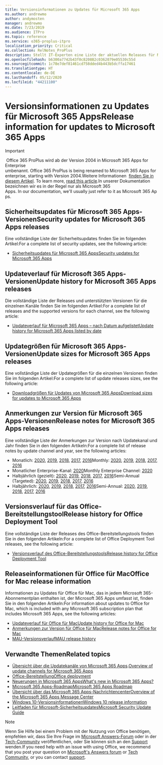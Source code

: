 ```yaml
---
title: Versionsinformationen zu Updates für Microsoft 365 Apps
ms.author: andrewmo
author: andymosten
manager: andrewmo
ms.date: 7/23/2019
ms.audience: ITPro
ms.topic: reference
ms.service: o365-proplus-itpro
localization_priority: Critical
ms.collection: RelNotes_ProPlus
description: Stellt IT-Experten eine Liste der aktuellen Releases für Microsoft 365 Apps für jeden Updatekanal sowie Links zu Anmerkungen zur Version und zum Updateverlauf zur Verfügung.
ms.openlocfilehash: b6300a7742b43f0c820882c0362079e05530c55d
ms.sourcegitcommit: 1c78e7def81461cd758dded4b443b5dcffa17461
ms.translationtype: HT
ms.contentlocale: de-DE
ms.lasthandoff: 05/12/2020
ms.locfileid: "44211100"
---
```

# <a name="release-information-for-updates-to-microsoft-365-apps"></a><span data-ttu-id="6579b-103">Versionsinformationen zu Updates für Microsoft 365 Apps</span><span class="sxs-lookup"><span data-stu-id="6579b-103">Release information for updates to Microsoft 365 Apps</span></span>


> [!IMPORTANT]
><span data-ttu-id="6579b-104"> Office 365 ProPlus wird ab der Version 2004 in Microsoft 365 Apps for Enterprise umbenannt.</span><span class="sxs-lookup"><span data-stu-id="6579b-104"> Office 365 ProPlus is being renamed to Microsoft 365 Apps for enterprise, starting with Version 2004.</span></span><span data-ttu-id="6579b-105">Weitere Informationen  [finden Sie in diesem Artikel](https://go.microsoft.com/fwlink/p/?linkid=2123420).</span><span class="sxs-lookup"><span data-stu-id="6579b-105"> To learn more, [read this article](https://go.microsoft.com/fwlink/p/?linkid=2123420).</span></span><span data-ttu-id="6579b-106">In unserer Dokumentation bezeichnen wir es in der Regel nur als Microsoft 365 Apps.</span><span class="sxs-lookup"><span data-stu-id="6579b-106"> In our documentation, we'll usually just refer to it as Microsoft 365 Apps.</span></span>


## <a name="security-updates-for-microsoft-365-apps-releases"></a><span data-ttu-id="6579b-107">Sicherheitsupdates für Microsoft 365 Apps-Versionen</span><span class="sxs-lookup"><span data-stu-id="6579b-107">Security updates for Microsoft 365 Apps releases</span></span>

<span data-ttu-id="6579b-108">Eine vollständige Liste der Sicherheitsupdates finden Sie im folgenden Artikel:</span><span class="sxs-lookup"><span data-stu-id="6579b-108">For a complete list of security updates, see the following article:</span></span>
 - [<span data-ttu-id="6579b-109">Sicherheitsupdates für Microsoft 365 Apps</span><span class="sxs-lookup"><span data-stu-id="6579b-109">Security updates for Microsoft 365 Apps</span></span>](microsoft365-apps-security-updates.md)


## <a name="update-history-for-microsoft-365-apps-releases"></a><span data-ttu-id="6579b-110">Updateverlauf für Microsoft 365 Apps-Versionen</span><span class="sxs-lookup"><span data-stu-id="6579b-110">Update history for Microsoft 365 Apps releases</span></span>

<span data-ttu-id="6579b-111">Die vollständige Liste der Releases und unterstützten Versionen für die einzelnen Kanäle finden Sie im folgenden Artikel:</span><span class="sxs-lookup"><span data-stu-id="6579b-111">For a complete list of releases and the supported versions for each channel, see the following article:</span></span>

- [<span data-ttu-id="6579b-112">Updateverlauf für Microsoft 365 Apps – nach Datum aufgelistet</span><span class="sxs-lookup"><span data-stu-id="6579b-112">Update history for Microsoft 365 Apps listed by date</span></span>](update-history-microsoft365-apps-by-date.md)


 ## <a name="update-sizes-for-microsoft-365-apps-releases"></a><span data-ttu-id="6579b-113">Updategrößen für Microsoft 365 Apps-Versionen</span><span class="sxs-lookup"><span data-stu-id="6579b-113">Update sizes for Microsoft 365 Apps releases</span></span>

<span data-ttu-id="6579b-114">Eine vollständige Liste der Updategrößen für die einzelnen Versionen finden Sie im folgenden Artikel:</span><span class="sxs-lookup"><span data-stu-id="6579b-114">For a complete list of update releases sizes, see the following article:</span></span>
 - [<span data-ttu-id="6579b-115">Downloadgrößen für Updates von Microsoft 365 Apps</span><span class="sxs-lookup"><span data-stu-id="6579b-115">Download sizes for updates to Microsoft 365 Apps</span></span>](download-sizes-microsoft365-apps-updates.md)

## <a name="release-notes-for-microsoft-365-apps-releases"></a><span data-ttu-id="6579b-116">Anmerkungen zur Version für Microsoft 365 Apps-Versionen</span><span class="sxs-lookup"><span data-stu-id="6579b-116">Release notes for Microsoft 365 Apps releases</span></span>

<span data-ttu-id="6579b-117">Eine vollständige Liste der Anmerkungen zur Version nach Updatekanal und Jahr finden Sie in den folgenden Artikeln:</span><span class="sxs-lookup"><span data-stu-id="6579b-117">For a complete list of release notes by update channel and year, see the following articles:</span></span>
 - <span data-ttu-id="6579b-118">Monatlich: [2020](monthly-channel-2020.md), [2019](monthly-channel-2019.md), [2018](monthly-channel-2018.md), [2017](monthly-channel-2017.md), [2016](monthly-channel-2016.md)</span><span class="sxs-lookup"><span data-stu-id="6579b-118">Monthly: [2020](monthly-channel-2020.md), [2019](monthly-channel-2019.md), [2018](monthly-channel-2018.md), [2017](monthly-channel-2017.md), [2016](monthly-channel-2016.md)</span></span>
 - <span data-ttu-id="6579b-119">Monatlicher Enterprise-Kanal:  [2020](monthly-enterprise-channel-2020.md)</span><span class="sxs-lookup"><span data-stu-id="6579b-119">Monthly Enterprise Channel:  [2020](monthly-enterprise-channel-2020.md)</span></span>
 - <span data-ttu-id="6579b-120">Halbjährlich (gezielt): [2020](semi-annual-channel-targeted-2020.md), [2019](semi-annual-channel-targeted-2019.md), [2018](semi-annual-channel-targeted-2018.md), [2017](semi-annual-channel-targeted-2017.md), [2016](semi-annual-channel-targeted-2016.md)</span><span class="sxs-lookup"><span data-stu-id="6579b-120">Semi-Annual (Targeted): [2020](semi-annual-channel-targeted-2020.md), [2019](semi-annual-channel-targeted-2019.md), [2018](semi-annual-channel-targeted-2018.md), [2017](semi-annual-channel-targeted-2017.md), [2016](semi-annual-channel-targeted-2016.md)</span></span>
 - <span data-ttu-id="6579b-121">Halbjährlich: [2020](semi-annual-channel-2020.md), [2019](semi-annual-channel-2019.md), [2018](semi-annual-channel-2018.md), [2017](semi-annual-channel-2017.md), [2016](semi-annual-channel-2016.md)</span><span class="sxs-lookup"><span data-stu-id="6579b-121">Semi-Annual: [2020](semi-annual-channel-2020.md), [2019](semi-annual-channel-2019.md), [2018](semi-annual-channel-2018.md), [2017](semi-annual-channel-2017.md), [2016](semi-annual-channel-2016.md)</span></span>

 ## <a name="release-history-for-office-deployment-tool"></a><span data-ttu-id="6579b-122">Versionsverlauf für das Office-Bereitstellungstool</span><span class="sxs-lookup"><span data-stu-id="6579b-122">Release history for Office Deployment Tool</span></span>
 <span data-ttu-id="6579b-123">Eine vollständige Liste der Releases des Office-Bereitstellungstools finden Sie in den folgenden Artikeln:</span><span class="sxs-lookup"><span data-stu-id="6579b-123">For a complete list of Office Deployment Tool releases, see the following article:</span></span>
 - [<span data-ttu-id="6579b-124">Versionsverlauf des Office-Bereitstellungstools</span><span class="sxs-lookup"><span data-stu-id="6579b-124">Release history for Office Deployment Tool</span></span>](ODT-release-history.md)

## <a name="office-for-mac-release-information"></a><span data-ttu-id="6579b-125">Releaseinformationen für Office für Mac</span><span class="sxs-lookup"><span data-stu-id="6579b-125">Office for Mac release information</span></span>

<span data-ttu-id="6579b-126">Informationen zu Updates für Office für Mac, das in jedem Microsoft 365-Abonnementplan enthalten ist, der Microsoft 365 Apps umfasst ist, finden Sie in den folgenden Artikeln:</span><span class="sxs-lookup"><span data-stu-id="6579b-126">For information about updates to Office for Mac, which is included with any Microsoft 365 subscription plan that includes Microsoft 365 Apps, see the following articles:</span></span>
 - [<span data-ttu-id="6579b-127">Updateverlauf für Office für Mac</span><span class="sxs-lookup"><span data-stu-id="6579b-127">Update history for Office for Mac</span></span>](update-history-office-for-mac.md)
 - [<span data-ttu-id="6579b-128">Anmerkungen zur Version für Office für Mac</span><span class="sxs-lookup"><span data-stu-id="6579b-128">Release notes for Office for Mac</span></span>](release-notes-office-for-mac.md)
 - [<span data-ttu-id="6579b-129">MAU-Versionsverlauf</span><span class="sxs-lookup"><span data-stu-id="6579b-129">MAU release history</span></span>](release-history-microsoft-autoupdate.md)


## <a name="related-topics"></a><span data-ttu-id="6579b-130">Verwandte Themen</span><span class="sxs-lookup"><span data-stu-id="6579b-130">Related topics</span></span>

- <span data-ttu-id="6579b-131">[Übersicht über die Updatekanäle von Microsoft 365 Apps](https://docs.microsoft.com/deployoffice/overview-of-update-channels-for-office-365-proplus).</span><span class="sxs-lookup"><span data-stu-id="6579b-131">[Overview of update channels for Microsoft 365 Apps](https://docs.microsoft.com/deployoffice/overview-of-update-channels-for-office-365-proplus)</span></span>
- [<span data-ttu-id="6579b-132">Office-Bereitstellung</span><span class="sxs-lookup"><span data-stu-id="6579b-132">Office deployment</span></span>](https://docs.microsoft.com/deployoffice/)
- [<span data-ttu-id="6579b-133">Neuerungen in Microsoft 365 Apps</span><span class="sxs-lookup"><span data-stu-id="6579b-133">What's new in Microsoft 365 Apps?</span></span>](https://support.office.com/article/95c8d81d-08ba-42c1-914f-bca4603e1426)
- [<span data-ttu-id="6579b-134">Microsoft 365 Apps-Roadmap</span><span class="sxs-lookup"><span data-stu-id="6579b-134">Microsoft 365 Apps Roadmap</span></span>](https://products.office.com/business/office-365-roadmap)
- [<span data-ttu-id="6579b-135">Übersicht über das Microsoft 365 Apps-Nachrichtencenter</span><span class="sxs-lookup"><span data-stu-id="6579b-135">Overview of the Microsoft 365 Apps Message Center</span></span>](https://support.office.com/article/38fb3333-bfcc-4340-a37b-deda509c2093)
- [<span data-ttu-id="6579b-136">Windows 10-Versionsinformationen</span><span class="sxs-lookup"><span data-stu-id="6579b-136">Windows 10 release information</span></span>](https://www.microsoft.com/itpro/windows-10/release-information)
- [<span data-ttu-id="6579b-137">Leitfaden für Microsoft-Sicherheitsupdates</span><span class="sxs-lookup"><span data-stu-id="6579b-137">Microsoft Security Update Guide</span></span>](https://portal.msrc.microsoft.com/)

> [!NOTE]
> <span data-ttu-id="6579b-138">Wenn Sie Hilfe bei einem Problem mit der Nutzung von Office benötigen, empfehlen wir, dass Sie Ihre Frage im [Microsoft Answers-Forum](https://answers.microsoft.com/) oder in der [Tech-Community](https://techcommunity.microsoft.com/) veröffentlichen, oder Sie können sich an den [Support](https://support.microsoft.com/contactus) wenden.</span><span class="sxs-lookup"><span data-stu-id="6579b-138">If you need help with an issue with using Office, we recommend that you post your question on [Microsoft's Answers forum](https://answers.microsoft.com/) or [Tech Community](https://techcommunity.microsoft.com/), or you can contact [support](https://support.microsoft.com/contactus).</span></span>
